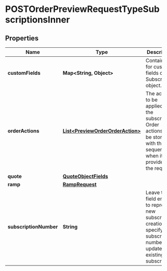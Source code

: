 

# POSTOrderPreviewRequestTypeSubscriptionsInner


## Properties

| Name | Type | Description | Notes |
|------------ | ------------- | ------------- | -------------|
|**customFields** | **Map&lt;String, Object&gt;** | Container for custom fields of a Subscription object.  |  [optional] |
|**orderActions** | [**List&lt;PreviewOrderOrderAction&gt;**](PreviewOrderOrderAction.md) | The actions to be applied to the subscription. Order actions will be stored with the sequence when it was provided in the request. |  [optional] |
|**quote** | [**QuoteObjectFields**](QuoteObjectFields.md) |  |  [optional] |
|**ramp** | [**RampRequest**](RampRequest.md) |  |  [optional] |
|**subscriptionNumber** | **String** | Leave this field empty to represent new subscription creation, or specify a subscription number to update an existing subscription.  |  [optional] |



